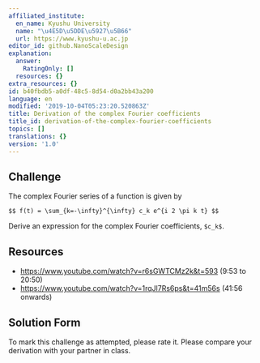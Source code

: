 ```yaml
---
affiliated_institute:
  en_name: Kyushu University
  name: "\u4E5D\u5DDE\u5927\u5B66"
  url: https://www.kyushu-u.ac.jp
editor_id: github.NanoScaleDesign
explanation:
  answer:
    RatingOnly: []
  resources: {}
extra_resources: {}
id: b40fbdb5-a0df-48c5-8d54-d0a2bb43a200
language: en
modified: '2019-10-04T05:23:20.520863Z'
title: Derivation of the complex Fourier coefficients
title_id: derivation-of-the-complex-fourier-coefficients
topics: []
translations: {}
version: '1.0'
---
```


## Challenge
The complex Fourier series of a function is given by 

`$$
    f(t) = \sum_{k=-\infty}^{\infty} c_k e^{i 2 \pi k t}
 $$`

Derive an expression for the complex Fourier coefficients, `$c_k$`.


## Resources
- https://www.youtube.com/watch?v=r6sGWTCMz2k&t=593 (9:53 to 20:50)
- https://www.youtube.com/watch?v=1rqJl7Rs6ps&t=41m56s (41:56 onwards)


## Solution Form
To mark this challenge as attempted, please rate it.
Please compare your derivation with your partner in class.
